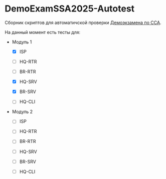 # DemoExamSSA2025-Autotest

Сборник скриптов для автоматичской проверки [Демоэкзамена по ССА](https://github.com/MemoryOfGood/DemoExamSSA2025/tree/main).

На данный момент есть тесты для:
- Модуль 1

    - [x] ISP

    - [ ] HQ-RTR

    - [ ] BR-RTR

    - [x] HQ-SRV

    - [x] BR-SRV

    - [ ] HQ-CLI

- Модуль 2

    - [ ] ISP

    - [ ] HQ-RTR

    - [ ] BR-RTR

    - [ ] HQ-SRV

    - [ ] BR-SRV

    - [ ] HQ-CLI
